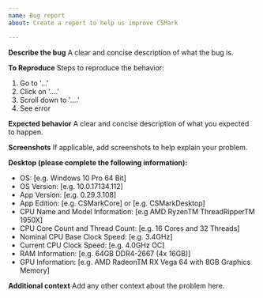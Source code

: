 ```yaml
---
name: Bug report
about: Create a report to help us improve CSMark

---
```


**Describe the bug**
A clear and concise description of what the bug is.

**To Reproduce**
Steps to reproduce the behavior:
1. Go to '...'
2. Click on '....'
3. Scroll down to '....'
4. See error

**Expected behavior**
A clear and concise description of what you expected to happen.

**Screenshots**
If applicable, add screenshots to help explain your problem.

**Desktop (please complete the following information):**
 - OS: [e.g. Windows 10 Pro 64 Bit]
 - OS Version: [e.g. 10.0.17134.112]
 - App Version: [e.g. 0.29.3.108]
 - App Edition: [e.g. CSMarkCore] or [e.g. CSMarkDesktop]
 - CPU Name and Model Information: [e.g AMD RyzenTM ThreadRipperTM 1950X]
 - CPU Core Count and Thread Count: [e.g. 16 Cores and 32 Threads]
 - Nominal CPU Base Clock Speed: [e.g. 3.4GHz]
 - Current CPU Clock Speed: [e.g. 4.0GHz OC]
 - RAM Information: [e.g. 64GB DDR4-2667 (4x 16GB)]
 - GPU Information: [e.g. AMD RadeonTM RX Vega 64 with 8GB Graphics Memory]

**Additional context**
Add any other context about the problem here.
